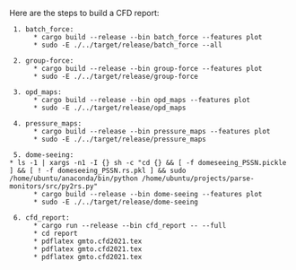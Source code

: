 Here are the steps to build a CFD report:

     1. batch_force:
          * cargo build --release --bin batch_force --features plot
		  * sudo -E ./../target/release/batch_force --all

     2. group-force:
          * cargo build --release --bin group-force --features plot
		  * sudo -E ./../target/release/group-force

     3. opd_maps:
          * cargo build --release --bin opd_maps --features plot
		  * sudo -E ./../target/release/opd_maps

     4. pressure_maps:
          * cargo build --release --bin pressure_maps --features plot
		  * sudo -E ./../target/release/pressure_maps

     5. dome-seeing:
	* ls -1 | xargs -n1 -I {} sh -c "cd {} && [ -f domeseeing_PSSN.pickle ] && [ ! -f domeseeing_PSSN.rs.pkl ] && sudo /home/ubuntu/anaconda/bin/python /home/ubuntu/projects/parse-monitors/src/py2rs.py"
          * cargo build --release --bin dome-seeing --features plot
		  * sudo -E ./../target/release/dome-seeing
	 
	 6. cfd_report:
		  * cargo run --release --bin cfd_report -- --full 
		  * cd report
		  * pdflatex gmto.cfd2021.tex
		  * pdflatex gmto.cfd2021.tex
		  * pdflatex gmto.cfd2021.tex
